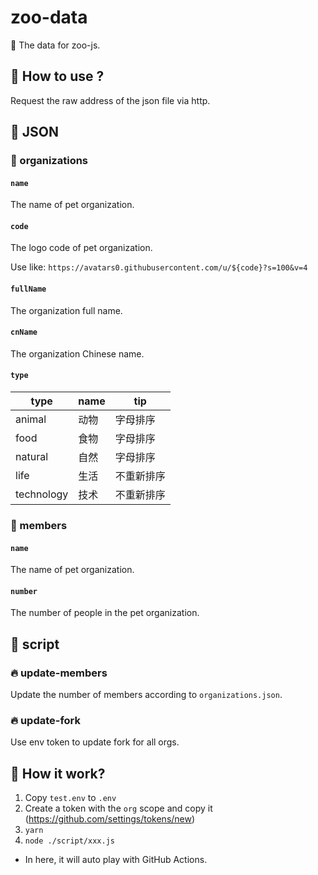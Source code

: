 # zoo-data
🍩 The data for zoo-js.

## 🎉 How to use ?

Request the raw address of the json file via http.

## 🌟 JSON

### 🎈 organizations

#### `name`

The name of pet organization.

#### `code`

The logo code of pet organization.

Use like: `https://avatars0.githubusercontent.com/u/${code}?s=100&v=4`

#### `fullName`

The organization full name.

#### `cnName`

The organization Chinese name.

#### `type`

| type | name | tip |
| -- | -- | -- |
| animal | 动物 | 字母排序 |
| food | 食物 | 字母排序 |
| natural | 自然 | 字母排序 |
| life | 生活 | 不重新排序 |
| technology | 技术 | 不重新排序 |

### 🎈 members

#### `name`

The name of pet organization.

#### `number`

The number of people in the pet organization.

## 🌈 script

### 🔥 update-members

Update the number of members according to `organizations.json`.

### 🔥 update-fork

Use env token to update fork for all orgs.

## 💬 How it work?

1. Copy `test.env` to `.env`
2. Create a token with the `org` scope and copy it (https://github.com/settings/tokens/new)
3. `yarn`
4. `node ./script/xxx.js`

- In here, it will auto play with GitHub Actions.

